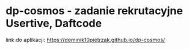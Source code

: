 # dp-cosmos - zadanie rekrutacyjne Usertive, Daftcode

link do aplikacji: https://dominik10pietrzak.github.io/dp-cosmos/
